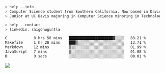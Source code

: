 ````bash
> help --info
> Computer Science student from Southern California. Now based in Davis, CA.
> Junior at UC Davis majoring in Computer Science minoring in Technology Management.
````

````bash
> help --contact
> linkedin: saigonuguntla
````

<!--START_SECTION:waka-->

```txt
C            8 hrs 58 mins   ████████████████████▓░░░░   83.21 %
Makefile     1 hr 28 mins    ███▒░░░░░░░░░░░░░░░░░░░░░   13.71 %
Markdown     12 mins         ▒░░░░░░░░░░░░░░░░░░░░░░░░   01.99 %
JavaScript   7 mins          ▒░░░░░░░░░░░░░░░░░░░░░░░░   01.08 %
D            0 secs          ░░░░░░░░░░░░░░░░░░░░░░░░░   00.01 %
```

<!--END_SECTION:waka-->

![](https://komarev.com/ghpvc/?username=saigonu&color=6A8AFF)